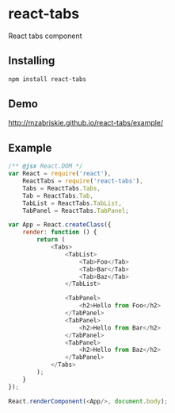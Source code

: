 # react-tabs

React tabs component

## Installing

```bash
npm install react-tabs
```

## Demo

http://mzabriskie.github.io/react-tabs/example/

## Example

```js
/** @jsx React.DOM */
var React = require('react'),
	ReactTabs = require('react-tabs'),
	Tabs = ReactTabs.Tabs,
	Tab = ReactTabs.Tab,
	TabList = ReactTabs.TabList,
	TabPanel = ReactTabs.TabPanel;

var App = React.createClass({
	render: function () {
		return (
			<Tabs>
				<TabList>
					<Tab>Foo</Tab>
					<Tab>Bar</Tab>
					<Tab>Baz</Tab>
				</TabList>

				<TabPanel>
					<h2>Hello from Foo</h2>
				</TabPanel>
				<TabPanel>
					<h2>Hello from Bar</h2>
				</TabPanel>
				<TabPanel>
					<h2>Hello from Baz</h2>
				</TabPanel>
			</Tabs>
		);
	}
});

React.renderComponent(<App/>, document.body);

```
